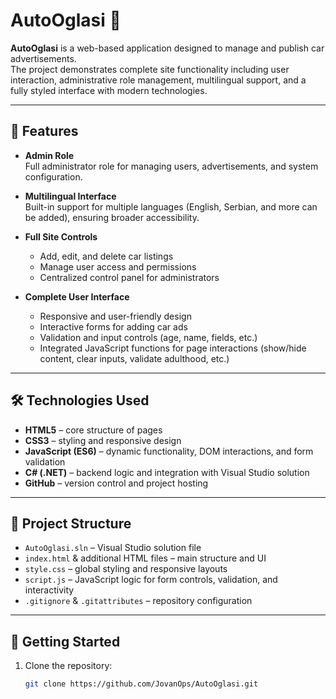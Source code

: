 # AutoOglasi 🚗

**AutoOglasi** is a web-based application designed to manage and publish car advertisements.  
The project demonstrates complete site functionality including user interaction, administrative role management, multilingual support, and a fully styled interface with modern technologies.

---

## 🌟 Features

- **Admin Role**  
  Full administrator role for managing users, advertisements, and system configuration.

- **Multilingual Interface**  
  Built-in support for multiple languages (English, Serbian, and more can be added), ensuring broader accessibility.

- **Full Site Controls**  
  - Add, edit, and delete car listings  
  - Manage user access and permissions  
  - Centralized control panel for administrators  

- **Complete User Interface**  
  - Responsive and user-friendly design  
  - Interactive forms for adding car ads  
  - Validation and input controls (age, name, fields, etc.)  
  - Integrated JavaScript functions for page interactions (show/hide content, clear inputs, validate adulthood, etc.)

---

## 🛠️ Technologies Used

- **HTML5** – core structure of pages  
- **CSS3** – styling and responsive design  
- **JavaScript (ES6)** – dynamic functionality, DOM interactions, and form validation  
- **C# (.NET)** – backend logic and integration with Visual Studio solution  
- **GitHub** – version control and project hosting  

---

## 📂 Project Structure

- `AutoOglasi.sln` – Visual Studio solution file  
- `index.html` & additional HTML files – main structure and UI  
- `style.css` – global styling and responsive layouts  
- `script.js` – JavaScript logic for form controls, validation, and interactivity  
- `.gitignore` & `.gitattributes` – repository configuration  

---

## 🚀 Getting Started

1. Clone the repository:
   ```bash
   git clone https://github.com/JovanOps/AutoOglasi.git
